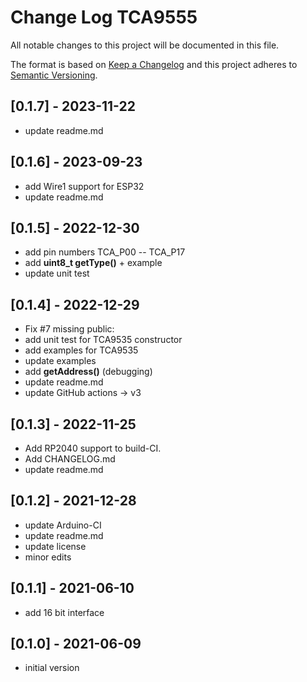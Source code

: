 # Change Log TCA9555

All notable changes to this project will be documented in this file.

The format is based on [Keep a Changelog](http://keepachangelog.com/)
and this project adheres to [Semantic Versioning](http://semver.org/).


## [0.1.7] - 2023-11-22
- update readme.md


## [0.1.6] - 2023-09-23
- add Wire1 support for ESP32
- update readme.md

## [0.1.5] - 2022-12-30
- add pin numbers TCA_P00 -- TCA_P17
- add **uint8_t getType()** + example
- update unit test

## [0.1.4] - 2022-12-29
- Fix #7 missing public:
- add unit test for TCA9535 constructor
- add examples for TCA9535
- update examples
- add **getAddress()** (debugging)
- update readme.md
- update GitHub actions -> v3

## [0.1.3] - 2022-11-25
- Add RP2040 support to build-CI.
- Add CHANGELOG.md
- update readme.md


## [0.1.2] - 2021-12-28
- update Arduino-CI
- update readme.md
- update license
- minor edits

## [0.1.1] - 2021-06-10
- add 16 bit interface


## [0.1.0] - 2021-06-09
- initial version

